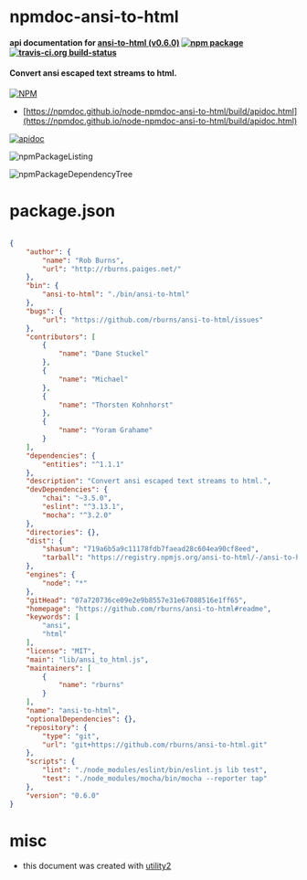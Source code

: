 # npmdoc-ansi-to-html

#### api documentation for  [ansi-to-html (v0.6.0)](https://github.com/rburns/ansi-to-html#readme)  [![npm package](https://img.shields.io/npm/v/npmdoc-ansi-to-html.svg?style=flat-square)](https://www.npmjs.org/package/npmdoc-ansi-to-html) [![travis-ci.org build-status](https://api.travis-ci.org/npmdoc/node-npmdoc-ansi-to-html.svg)](https://travis-ci.org/npmdoc/node-npmdoc-ansi-to-html)

#### Convert ansi escaped text streams to html.

[![NPM](https://nodei.co/npm/ansi-to-html.png?downloads=true&downloadRank=true&stars=true)](https://www.npmjs.com/package/ansi-to-html)

- [https://npmdoc.github.io/node-npmdoc-ansi-to-html/build/apidoc.html](https://npmdoc.github.io/node-npmdoc-ansi-to-html/build/apidoc.html)

[![apidoc](https://npmdoc.github.io/node-npmdoc-ansi-to-html/build/screenCapture.buildCi.browser.%252Ftmp%252Fbuild%252Fapidoc.html.png)](https://npmdoc.github.io/node-npmdoc-ansi-to-html/build/apidoc.html)

![npmPackageListing](https://npmdoc.github.io/node-npmdoc-ansi-to-html/build/screenCapture.npmPackageListing.svg)

![npmPackageDependencyTree](https://npmdoc.github.io/node-npmdoc-ansi-to-html/build/screenCapture.npmPackageDependencyTree.svg)



# package.json

```json

{
    "author": {
        "name": "Rob Burns",
        "url": "http://rburns.paiges.net/"
    },
    "bin": {
        "ansi-to-html": "./bin/ansi-to-html"
    },
    "bugs": {
        "url": "https://github.com/rburns/ansi-to-html/issues"
    },
    "contributors": [
        {
            "name": "Dane Stuckel"
        },
        {
            "name": "Michael"
        },
        {
            "name": "Thorsten Kohnhorst"
        },
        {
            "name": "Yoram Grahame"
        }
    ],
    "dependencies": {
        "entities": "^1.1.1"
    },
    "description": "Convert ansi escaped text streams to html.",
    "devDependencies": {
        "chai": "~3.5.0",
        "eslint": "^3.13.1",
        "mocha": "^3.2.0"
    },
    "directories": {},
    "dist": {
        "shasum": "719a6b5a9c11178fdb7faead28c604ea90cf8eed",
        "tarball": "https://registry.npmjs.org/ansi-to-html/-/ansi-to-html-0.6.0.tgz"
    },
    "engines": {
        "node": "*"
    },
    "gitHead": "07a720736ce09e2e9b8557e31e67088516e1ff65",
    "homepage": "https://github.com/rburns/ansi-to-html#readme",
    "keywords": [
        "ansi",
        "html"
    ],
    "license": "MIT",
    "main": "lib/ansi_to_html.js",
    "maintainers": [
        {
            "name": "rburns"
        }
    ],
    "name": "ansi-to-html",
    "optionalDependencies": {},
    "repository": {
        "type": "git",
        "url": "git+https://github.com/rburns/ansi-to-html.git"
    },
    "scripts": {
        "lint": "./node_modules/eslint/bin/eslint.js lib test",
        "test": "./node_modules/mocha/bin/mocha --reporter tap"
    },
    "version": "0.6.0"
}
```



# misc
- this document was created with [utility2](https://github.com/kaizhu256/node-utility2)
